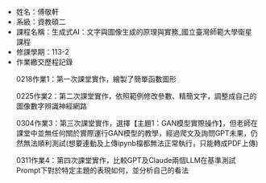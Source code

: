 - 姓名：傅敬軒
- 系級：資教碩二
- 課程名稱：生成式AI：文字與圖像生成的原理與實務_國立臺灣師範大學衛星課程
- 修課學期：113-2
- 作業繳交歷程記錄<p/>
  0218作業1：第一次課堂實作，繪製了簡單函數圖形<p/>
  0225作業2：第二次課堂實作，依照範例修改參數、精簡文字，調整成自己的圖像數字辨識神經網路<p/>
  0304作業3：第三次課堂實作，選擇【主題1：GAN模型實際操作】，但老師在課堂中並無任何關於實際運行GAN模型的教學，經過爬文及詢問GPT未果，仍然無法順利測試(想要連動及上傳ipynb檔都無法正常執行，只能轉成PDF上傳)<p/>
  0311作業4：第四次課堂實作，比較GPT及Claude兩個LLM在基準測試Prompt下對於特定主題的表現如何，並分析自己的看法
